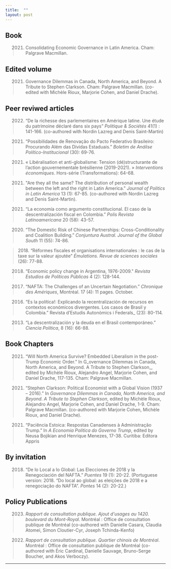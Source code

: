 ```yaml
---
title:  ""
layout: post
---
```



## Book 

> 2021. Consolidating Economic Governance in Latin America. Cham: Palgrave Macmillan. 


## Edited volume 

> 2021. Governance Dilemmas in Canada, North America, and Beyond. A Tribute to Stephen Clarkson. Cham: Palgrave Macmillan. (co-edited with Michèle Rioux, Marjorie Cohen, and Daniel Drache).


## Peer reviwed articles

> 2022. “De la richesse des parlementaires en Amérique latine. Une étude du patrimoine déclaré dans six pays” _Politique & Sociétés_ 41(1) : 141-166. (co-authored with Nordin Lazreg and Denis Saint-Martin)

> 2021. “Possibilidades de Renovação do Pacto Federativo Brasileiro: Procurando Além das Dívidas Estaduais.” _Boletim de Análise Político-Institucional_ (30): 69-76.

> 2021. « Libéralisation et anti-globalisme: Tension (dé)structurante de l’action gouvernementale brésilienne (2019-2021). » _Interventions économiques_. Hors-série (Transformations): 64-68. 

> 2021. "Are they all the same? The distribution of personal wealth between the left and the right in Latin America." _Journal of Politics in Latin America_ 13 (1): 67-85. (co-authored with Nordin Lazreg and Denis Saint-Martin).

> 2021. “La economía como argumento constitucional. El caso de la descentralización fiscal en Colombia.” _Polis Revista Latinoamericana_ 20 (58): 43-57. 

> 2020. “The Domestic Risk of Chinese Partnerships: Cross-Conditionality and Coalition Building.” _Conjuntura Austral. Journal of the Global South_ 11 (55): 74-86.

> 2018. “Réformes fiscales et organisations internationales : le cas de la taxe sur la valeur ajoutée” _Émulations. Revue de sciences sociales_ (26): 77-88.  

> 2018. “Economic policy change in Argentina, 1976-2009." _Revista Estudios de Políticas Públicas_ 4 (2): 128-144. 

> 2017. “NAFTA: The Challenges of an Uncertain Negotiation.” _Chronique des Amériques_, Montréal. 17 (4): 11 pages. October.  

> 2016. “Es la política!: Explicando la recentralización de recursos en contextos económicos divergentes. Los casos de Brasil y Colombia.” Revista d’Estudis Autonòmics i Federals_ (23): 80-114. 

> 2013. “La descentralización y la deuda en el Brasil contemporáneo.” _Ciencia Política_, 8 (16): 66-88.


## Book Chapters

> 2021. “Will North America Survive? Embedded Liberalism in the post-Trump Economic Order.” In G_overnance Dilemmas in Canada, North America, and Beyond. A Tribute to Stephen Clarkson_, edited by Michèle Rioux, Alejandro Angel, Marjorie Cohen, and Daniel Drache, 117-135. Cham: Palgrave Macmillan.

> 2021. “Stephen Clarkson: Political Economist with a Global Vision (1937 – 2016).” In _Governance Dilemmas in Canada, North America, and Beyond. A Tribute to Stephen Clarkson_, edited by Michèle Rioux, Alejandro Angel, Marjorie Cohen, and Daniel Drache, 1-9. Cham: Palgrave Macmillan. (co-authored with Marjorie Cohen, Michèle Rioux, and Daniel Drache).
 
> 2021. “Paciência Estoica: Respostas Canadenses à Administração Trump.” In _A Economia Política do Governo Trump_, edited by Neusa Bojikian and Henrique Menezes, 17-38. Curitiba: Editora Appris


## By invitation

> 2018. “De lo Local a lo Global: Las Elecciones de 2018 y la Renegociación del NAFTA.” _Puentes_ 19 (1): 20-22. (Portuguese version: 2018. “Do local ao global: as eleições de 2018 e a renegociação do NAFTA”. _Pontes_ 14 (2): 20-22.)


## Policy Publications

> 2023. _Rapport de consultation publique. Ajout d'usages au 1420. boulevard du Mont-Royal_. Montréal : Office de consultation publique de Montréal (co-authored with Danielle Casara, Claudia Atomei, Simon Cloutier-Cyr, Joseph Tchinda-Kenfo)

> 2022. _Rapport de consultation publique. Quartier chinois de Montréal_. Montréal : Office de consultation publique de Montréal (co-authored with Éric Cardinal, Danielle Sauvage, Bruno-Serge Boucher, and Akos Verboczy).

---

